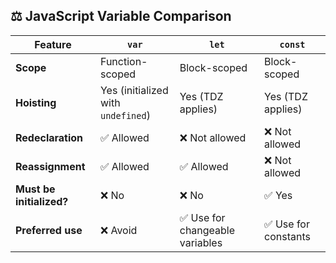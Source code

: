 ## ⚖️ JavaScript Variable Comparison

| Feature              | `var`                              | `let`                              | `const`                            |
|-----------------------|------------------------------------|------------------------------------|------------------------------------|
| **Scope**             | Function-scoped                    | Block-scoped                       | Block-scoped                       |
| **Hoisting**          | Yes (initialized with `undefined`) | Yes (TDZ applies)                  | Yes (TDZ applies)                  |
| **Redeclaration**     | ✅ Allowed                         | ❌ Not allowed                     | ❌ Not allowed                     |
| **Reassignment**      | ✅ Allowed                         | ✅ Allowed                         | ❌ Not allowed                     |
| **Must be initialized?** | ❌ No                            | ❌ No                              | ✅ Yes                             |
| **Preferred use**     | ❌ Avoid                           | ✅ Use for changeable variables     | ✅ Use for constants                |


